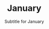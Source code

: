 ---
title: January
subtitle: Subtitle for January
image: assets/img/portfolio/01-full.jpg
alt: "January events"

caption:
  title: "January"
  subtitle: "Events in January"
  thumbnail: assets/img/portfolio/01-thumbnail.jpg

days:
  - date: "January 1"
    title: "New Year's Day"
    thumbnail: "assets/img/history/january-1.jpg"
    years:
      1863:
        events:
          - title: "Emancipation Proclamation"
            description: "Issued by Abraham Lincoln, declaring all slaves in Confederate states to be free."
            type: "Politics"
      1999:
        events:
          - title: "The Euro"
            description: "The Euro becomes the official currency of 11 EU countries."
            type: "Economics"
          - title: "Celebrations"
            description: "People celebrated the new millennium with hope and joy."
            type: "Culture"

  - date: "January 2"
    title: "Second Day of January"
    thumbnail: "assets/img/history/january-2.jpg"
    years:
      1943:
        events:
          - title: "Battle of Stalingrad Ends"
            description: "Marking a major turning point in World War II."
            type: "Military"
---